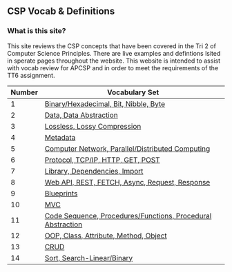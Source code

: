 
## CSP Vocab & Definitions
### What is this site? 
This site reviews the CSP concepts that have been covered in the Tri 2 of Computer Science Principles. There are live examples and defintions lsited in sperate pages throughout the website. This website is intended to assist with vocab review for APCSP and in order to meet the requirements of the TT6 assignment. 

| Number | Vocabulary Set | 
|--| --- | 
|1|[Binary/Hexadecimal, Bit, Nibble, Byte](https://krishnadevl.github.io/CSP_Vocab/content/binary)|
|2|[Data, Data Abstraction](https://krishnadevl.github.io/CSP_Vocab/content/data)|
|3|[Lossless, Lossy Compression](https://krishnadevl.github.io/CSP_Vocab/content/lossy)|
|4|[Metadata](https://krishnadevl.github.io/CSP_Vocab/content/meta)|
|5|[Computer Network, Parallel/Distributed Computing](https://krishnadevl.github.io/CSP_Vocab/content/network)|
|6|[Protocol, TCP/IP, HTTP, GET, POST](https://krishnadevl.github.io/CSP_Vocab/content/protocol)|
|7|[Library, Dependencies, Import](https://krishnadevl.github.io/CSP_Vocab/content/libraries)|
|8|[Web API, REST, FETCH, Async, Request, Response](https://krishnadevl.github.io/CSP_Vocab/content/webapi)|
|9|[Blueprints](https://krishnadevl.github.io/CSP_Vocab/content/blueprints)|
|10|[MVC](https://krishnadevl.github.io/CSP_Vocab/content/mvc)|
|11|[Code Sequence, Procedures/Functions, Procedural Abstraction](https://krishnadevl.github.io/CSP_Vocab/content/codesequence)|
|12|[OOP, Class, Attribute, Method, Object](https://krishnadevl.github.io/CSP_Vocab/content/oop)|
|13|[CRUD](https://krishnadevl.github.io/CSP_Vocab/content/crud)|
|14|[Sort, Search-Linear/Binary](https://krishnadevl.github.io/CSP_Vocab/content/sort)|
